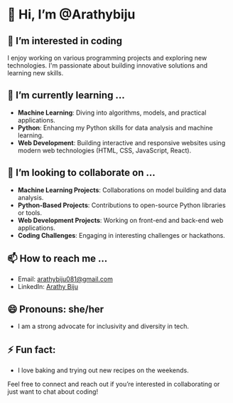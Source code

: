 # 👋 Hi, I’m @Arathybiju

## 👀 I’m interested in coding
I enjoy working on various programming projects and exploring new technologies. I'm passionate about building innovative solutions and learning new skills.

## 🌱 I’m currently learning ...
- **Machine Learning**: Diving into algorithms, models, and practical applications.
- **Python**: Enhancing my Python skills for data analysis and machine learning.
- **Web Development**: Building interactive and responsive websites using modern web technologies (HTML, CSS, JavaScript, React).

## 💞️ I’m looking to collaborate on ...
- **Machine Learning Projects**: Collaborations on model building and data analysis.
- **Python-Based Projects**: Contributions to open-source Python libraries or tools.
- **Web Development Projects**: Working on front-end and back-end web applications.
- **Coding Challenges**: Engaging in interesting challenges or hackathons.

## 📫 How to reach me ...
- Email: arathybiju081@gmail.com
- LinkedIn: [Arathy Biju](https://www.linkedin.com/in/arathy-biju-1523bb255)

## 😄 Pronouns: she/her
- I am a strong advocate for inclusivity and diversity in tech.

## ⚡ Fun fact:
- I love baking and trying out new recipes on the weekends.

Feel free to connect and reach out if you’re interested in collaborating or just want to chat about coding!


<!---
Arathybiju/Arathybiju is a ✨ special ✨ repository because its `README.md` (this file) appears on your GitHub profile.
You can click the Preview link to take a look at your changes.
--->
